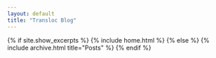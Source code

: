 ```yaml
---
layout: default
title: "Transloc Blog"
---
```


{% if site.show_excerpts %}
  {% include home.html %}
{% else %}
  {% include archive.html title="Posts" %}
{% endif %}
